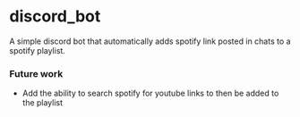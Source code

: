 # discord_bot

A simple discord bot that automatically adds spotify link posted in chats to a spotify playlist.


### Future work
- Add the ability to search spotify for youtube links to then be added to the playlist
